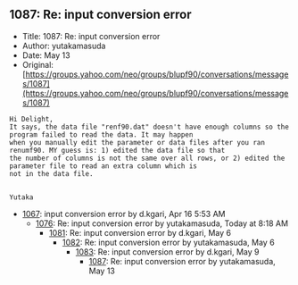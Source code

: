 ## 1087: Re: input conversion error

- Title: 1087: Re: input conversion error
- Author: yutakamasuda
- Date: May 13
- Original: [https://groups.yahoo.com/neo/groups/blupf90/conversations/messages/1087](https://groups.yahoo.com/neo/groups/blupf90/conversations/messages/1087)

```
Hi Delight,
It says, the data file "renf90.dat" doesn't have enough columns so the program failed to read the data. It may happen
when you manually edit the parameter or data files after you ran renumf90. MY guess is: 1) edited the data file so that
the number of columns is not the same over all rows, or 2) edited the parameter file to read an extra column which is
not in the data file.


Yutaka
```

- [1067](1067.md): input conversion error by d.kgari, Apr 16 5:53 AM
    - [1076](1076.md): Re: input conversion error by yutakamasuda, Today at 8:18 AM
        - [1081](1081.md): Re: input conversion error by d.kgari, May 6
            - [1082](1082.md): Re: input conversion error by yutakamasuda, May 6
                - [1083](1083.md): Re: input conversion error by d.kgari, May 9
                    - [1087](1087.md): Re: input conversion error by yutakamasuda, May 13

